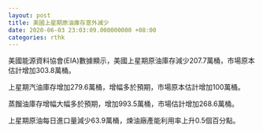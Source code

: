 ```yaml
---
layout: post
title: 美國上星期原油庫存意外減少
date: 2020-06-03 23:03:09.000000000 +08:00
categories: rthk
---
```


美國能源資料協會(EIA)數據顯示，美國上星期原油庫存減少207.7萬桶，市場原本估計增加303.8萬桶。

上星期汽油庫存增加279.6萬桶，增幅多於預期，市場原本估計增加100萬桶。

蒸餾油庫存增幅大幅多於預期，增加993.5萬桶，市場估計增加268.6萬桶。

上星期原油每日進口量減少63.9萬桶，煉油廠產能利用率上升0.5個百分點。

